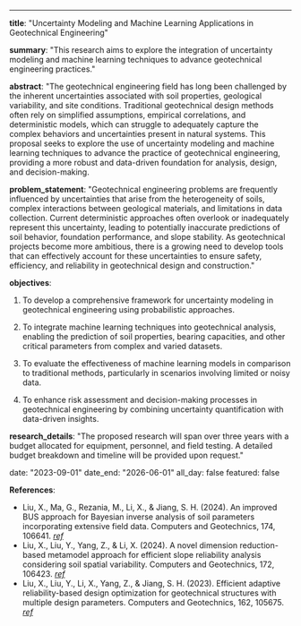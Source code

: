 ---
**title**: "Uncertainty Modeling and Machine Learning Applications in Geotechnical Engineering"

**summary**: "This research aims to explore the integration of uncertainty modeling and machine learning techniques to advance geotechnical engineering practices."

**abstract**: "The geotechnical engineering field has long been challenged by the inherent uncertainties associated with soil properties, geological variability, and site conditions. Traditional geotechnical design methods often rely on simplified assumptions, empirical correlations, and deterministic models, which can struggle to adequately capture the complex behaviors and uncertainties present in natural systems. This proposal seeks to explore the use of uncertainty modeling and machine learning techniques to advance the practice of geotechnical engineering, providing a more robust and data-driven foundation for analysis, design, and decision-making.

**problem_statement**: "Geotechnical engineering problems are frequently influenced by uncertainties that arise from the heterogeneity of soils, complex interactions between geological materials, and limitations in data collection. Current deterministic approaches often overlook or inadequately represent this uncertainty, leading to potentially inaccurate predictions of soil behavior, foundation performance, and slope stability. As geotechnical projects become more ambitious, there is a growing need to develop tools that can effectively account for these uncertainties to ensure safety, efficiency, and reliability in geotechnical design and construction."

**objectives**:

1. To develop a comprehensive framework for uncertainty modeling in geotechnical engineering using probabilistic approaches.

2. To integrate machine learning techniques into geotechnical analysis, enabling the prediction of soil properties, bearing capacities, and other critical parameters from complex and varied datasets.

3. To evaluate the effectiveness of machine learning models in comparison to traditional methods, particularly in scenarios involving limited or noisy data.

4. To enhance risk assessment and decision-making processes in geotechnical engineering by combining uncertainty quantification with data-driven insights.

**research_details**: "The proposed research will span over three years with a budget allocated for equipment, personnel, and field testing. A detailed budget breakdown and timeline will be provided upon request."


date: "2023-09-01"
date_end: "2026-06-01"
all_day: false
featured: false


**References**:
- Liu, X., Ma, G., Rezania, M., Li, X., & Jiang, S. H. (2024). An improved BUS approach for Bayesian inverse analysis of soil parameters incorporating extensive field data. Computers and Geotechnics, 174, 106641. [_ref_](https://doi.org/10.1016/j.compgeo.2024.106641) 
- Liu, X., Liu, Y., Yang, Z., & Li, X. (2024). A novel dimension reduction-based metamodel approach for efficient slope reliability analysis considering soil spatial variability. Computers and Geotechnics, 172, 106423. [_ref_](https://doi.org/10.1016/j.compgeo.2024.106423) 
- Liu, X., Liu, Y., Li, X., Yang, Z., & Jiang, S. H. (2023). Efficient adaptive reliability-based design optimization for geotechnical structures with multiple design parameters. Computers and Geotechnics, 162, 105675. [_ref_](https://doi.org/10.1016/j.compgeo.2023.105675) 

